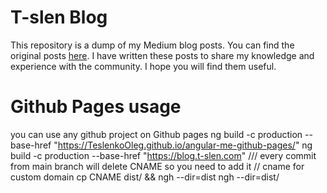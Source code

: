 # T-slen Blog
This repository is a dump of my Medium blog posts. You can find the original posts [here](https://medium.com/@teslenkooleg2017).
I have written these posts to share my knowledge and experience with the community. 
I hope you will find them useful.
# Github Pages usage
you can use any github project on Github pages
ng build -c production --base-href "https://TeslenkoOleg.github.io/angular-me-github-pages/"
ng build -c production --base-href "https://blog.t-slen.com"
/// every commit from main branch will delete CNAME so you need to add it
// cname for custom domain
cp CNAME dist/ && ngh --dir=dist
ngh --dir=dist/
